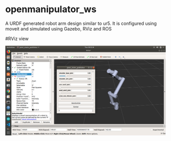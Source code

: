# openmanipulator_ws
A URDF generated robot arm design similar to ur5. It is configured using moveit and simulated using Gazebo, RViz and ROS

#RViz view

![alt created](https://github.com/GeorgeBethel/openmanipulator_ws/blob/main/src/robot_arm.png)
